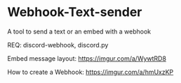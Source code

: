 # Webhook-Text-sender
A tool to send a text or an embed with a webhook

REQ:
discord-webhook,
discord.py


Embed message layout:
https://imgur.com/a/WywtRD8

How to create a Webhook:
https://imgur.com/a/hmUxzKP
